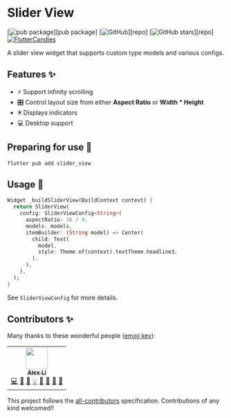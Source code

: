 # Slider View

[![pub package](https://img.shields.io/pub/v/slider_view?label=stable)][pub package]
[![GitHub](https://img.shields.io/github/license/fluttercandies/flutter_slider_view)][repo]
[![GitHub stars](https://img.shields.io/github/stars/fluttercandies/flutter_slider_view?style=social&label=Stars)][repo]
<a target="_blank" href="https://jq.qq.com/?_wv=1027&k=5bcc0gy"><img border="0" src="https://pub.idqqimg.com/wpa/images/group.png" alt="FlutterCandies" title="FlutterCandies"></a>

A slider view widget that supports custom type models and various configs.

## Features ✨

- ⚡️ Support infinity scrolling
- 🎛 Control layout size from either **Aspect Ratio** or **Width * Height**
- 🖲 Displays indicators
- 💻 Desktop support

## Preparing for use 🍭

```shell
flutter pub add slider_view
```

## Usage 📖

```dart
Widget _buildSliderView(BuildContext context) {
  return SliderView(
    config: SliderViewConfig<String>(
      aspectRatio: 16 / 9,
      models: models,
      itemBuilder: (String model) => Center(
        child: Text(
          model,
          style: Theme.of(context).textTheme.headline3,
        ),
      ),
    ),
  );
}
```

See `SliderViewConfig` for more details.

## Contributors ✨

Many thanks to these wonderful people ([emoji key](https://allcontributors.org/docs/en/emoji-key)):
<!-- ALL-CONTRIBUTORS-LIST:START - Do not remove or modify this section -->
<!-- prettier-ignore-start -->
<!-- markdownlint-disable -->
<table>
  <tr>
    <td align="center"><a href="https://blog.alexv525.com"><img src="https://avatars1.githubusercontent.com/u/15884415?v=4?s=50" width="50px;" alt=""/><br /><sub><b>Alex Li</b></sub></a><br /><a href="https://github.com/fluttercandies/flutter_wechat_assets_picker/commits?author=AlexV525" title="Code">💻</a> <a href="#design-AlexV525" title="Design">🎨</a> <a href="https://github.com/fluttercandies/flutter_wechat_assets_picker/commits?author=AlexV525" title="Documentation">📖</a> <a href="#example-AlexV525" title="Examples">💡</a> <a href="#ideas-AlexV525" title="Ideas, Planning, & Feedback">🤔</a> <a href="#maintenance-AlexV525" title="Maintenance">🚧</a> <a href="#question-AlexV525" title="Answering Questions">💬</a> <a href="https://github.com/fluttercandies/flutter_wechat_assets_picker/pulls?q=is%3Apr+reviewed-by%3AAlexV525" title="Reviewed Pull Requests">👀</a></td>
  </tr>
</table>

<!-- markdownlint-restore -->
<!-- prettier-ignore-end -->

<!-- ALL-CONTRIBUTORS-LIST:END -->
This project follows the
[all-contributors](https://github.com/all-contributors/all-contributors) specification.
Contributions of any kind welcomed!!
